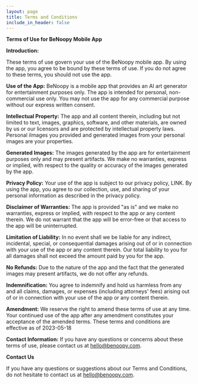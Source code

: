 ```yaml
---
layout: page
title: Terms and Conditions
include_in_header: false
---
```


**Terms of Use for BeNoopy Mobile App**

**Introduction:**

These terms of use govern your use of the BeNoopy mobile app. By using the app, you agree to be bound by these terms of use. If you do not agree to these terms, you should not use the app.

**Use of the App:**
BeNoopy is a mobile app that provides an AI art generator for entertainment purposes only. The app is intended for personal, non-commercial use only. You may not use the app for any commercial purpose without our express written consent.

**Intellectual Property:**
The app and all content therein, including but not limited to text, images, graphics, software, and other materials, are owned by us or our licensors and are protected by intellectual property laws.
Personal iImages you provided and generated images from your personal images are your properties.

**Generated Images:**
The images generated by the app are for entertainment purposes only and may present artifacts. We make no warranties, express or implied, with respect to the quality or accuracy of the images generated by the app.

**Privacy Policy:**
Your use of the app is subject to our privacy policy, LINK. By using the app, you agree to our collection, use, and sharing of your personal information as described in the privacy policy.

**Disclaimer of Warranties:**
The app is provided "as is" and we make no warranties, express or implied, with respect to the app or any content therein. We do not warrant that the app will be error-free or that access to the app will be uninterrupted.

**Limitation of Liability:**
In no event shall we be liable for any indirect, incidental, special, or consequential damages arising out of or in connection with your use of the app or any content therein. Our total liability to you for all damages shall not exceed the amount paid by you for the app.

**No Refunds:**
Due to the nature of the app and the fact that the generated images may present artifacts, we do not offer any refunds.

**Indemnification:**
You agree to indemnify and hold us harmless from any and all claims, damages, or expenses (including attorneys' fees) arising out of or in connection with your use of the app or any content therein.

**Amendment:**
We reserve the right to amend these terms of use at any time. Your continued use of the app after any amendment constitutes your acceptance of the amended terms.
These terms and conditions are effective as of 2023-05-18

**Contact Information:**
If you have any questions or concerns about these terms of use, please contact us at hello@benoopy.com.

**Contact Us**

If you have any questions or suggestions about our Terms and Conditions, do not hesitate to contact us at hello@benoopy.com.
